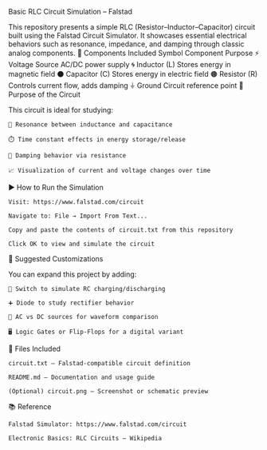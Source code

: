Basic RLC Circuit Simulation – Falstad

This repository presents a simple RLC (Resistor–Inductor–Capacitor) circuit built using the Falstad Circuit Simulator. It showcases essential electrical behaviors such as resonance, impedance, and damping through classic analog components.
🧰 Components Included
Symbol	Component	Purpose
⚡	Voltage Source	AC/DC power supply
🌀	Inductor (L)	Stores energy in magnetic field
⚫	Capacitor (C)	Stores energy in electric field
🟤	Resistor (R)	Controls current flow, adds damping
⏚	Ground	Circuit reference point
🔬 Purpose of the Circuit

This circuit is ideal for studying:

    🔁 Resonance between inductance and capacitance

    ⏱️ Time constant effects in energy storage/release

    🧯 Damping behavior via resistance

    📈 Visualization of current and voltage changes over time

▶️ How to Run the Simulation

    Visit: https://www.falstad.com/circuit

    Navigate to: File → Import From Text...

    Copy and paste the contents of circuit.txt from this repository

    Click OK to view and simulate the circuit

🔧 Suggested Customizations

You can expand this project by adding:

    🔘 Switch to simulate RC charging/discharging

    ➕ Diode to study rectifier behavior

    🧭 AC vs DC sources for waveform comparison

    🖥️ Logic Gates or Flip-Flops for a digital variant

📁 Files Included

    circuit.txt – Falstad-compatible circuit definition

    README.md – Documentation and usage guide

    (Optional) circuit.png – Screenshot or schematic preview

📚 Reference

    Falstad Simulator: https://www.falstad.com/circuit

    Electronic Basics: RLC Circuits – Wikipedia

